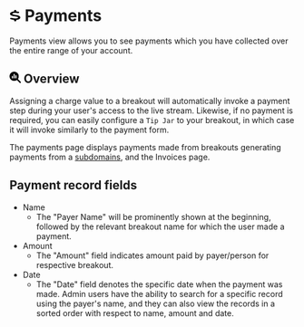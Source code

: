 # <img src="https://raw.githubusercontent.com/vishaldhole173/pro-stream-documentation/main/fontawesome/svgs/solid/dollar-sign.svg" width="20" height="20"> Payments

Payments view allows you to see payments which you have collected over the entire range of your account.

## <img src="https://raw.githubusercontent.com/vishaldhole173/pro-stream-documentation/main/fontawesome/svgs/solid/magnifying-glass-chart.svg" width="20" height="20"> Overview

Assigning a charge value to a breakout will automatically invoke a payment step during your user's access to the live stream. Likewise, if no payment is required, you can easily configure a `Tip Jar` to your breakout, in which case it will invoke similarly to the payment form. 

The payments page displays payments made from breakouts generating payments from a [subdomains](../Subdomains/events.md), and the Invoices page.

## Payment record fields
* Name 
  - The "Payer Name" will be prominently shown at the beginning, followed by the relevant breakout name for which the user made a payment.
* Amount
  - The "Amount" field indicates amount paid by payer/person for respective breakout.
* Date
  - The "Date" field denotes the specific date when the payment was made. Admin users have the ability to search for a specific record using the payer's name, and they can also view the records in a sorted order with respect to name, amount and date.
